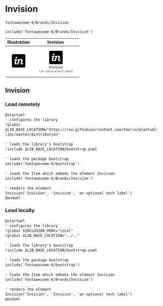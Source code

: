 # Invision


```text
fontawesome-6/Brands/Invision
```

```text
include('fontawesome-6/Brands/Invision')
```



| Illustration | Invision |
| :---: | :---: |
| ![illustration for Illustration](../../fontawesome-6/Brands/Invision.png) | ![illustration for Invision](../../fontawesome-6/Brands/Invision.Local.png) |




## Invision

### Load remotely
```plantuml
@startuml
' configures the library
!global $LIB_BASE_LOCATION="https://raw.githubusercontent.com/tmorin/plantuml-libs/master/distribution"

' loads the library's bootstrap
!include $LIB_BASE_LOCATION/bootstrap.puml

' loads the package bootstrap
include('fontawesome-6/bootstrap')

' loads the Item which embeds the element Invision
include('fontawesome-6/Brands/Invision')

' renders the element
Invision('Invision', 'Invision', 'an optional tech label')
@enduml
```

### Load locally
```plantuml
@startuml
' configures the library
!global $INCLUSION_MODE="local"
!global $LIB_BASE_LOCATION="../.."

' loads the library's bootstrap
!include $LIB_BASE_LOCATION/bootstrap.puml

' loads the package bootstrap
include('fontawesome-6/bootstrap')

' loads the Item which embeds the element Invision
include('fontawesome-6/Brands/Invision')

' renders the element
Invision('Invision', 'Invision', 'an optional tech label')
@enduml
```

